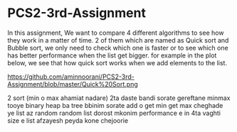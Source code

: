 # PCS2-3rd-Assignment
In this assignment, We want to compare 4 different algorithms to see how they work
in a matter of time. 2 of them which are named as Quick sort and Bubble sort, we only need to check
which one is faster or to see which one has better performance when the list get bigger.
for example in the plot below, we see that how quick sort works when we add elements to the list.


https://github.com/aminnoorani/PCS2-3rd-Assignment/blob/master/Quick%20Sort.png




2 sort (min o max ahamiat nadare)
2ta daste bandi
sorate gereftane minmax
tooye binary heap ba tree bbinim sorate add o get min get max cheghade
ye list az random random list dorost mkonim
performance e in 4ta vaghti size e list afzayesh peyda kone chejoorie



